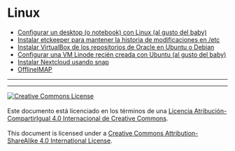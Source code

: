 # Linux

* [Configurar un desktop (o notebook) con Linux (al gusto del
baby)](ConfigurarLinuxDesktopBaby.md)
* [Instalar etckeeper para mantener la historia de modificaciones en
/etc](InstalarEtckeeper.md)
* [Instalar VirtualBox de los repositorios de Oracle en Ubuntu o
Debian](OracleVirtualBox)
* [Configurar una VM Linode recién creada con Ubuntu (al gusto del
baby)](ConfigurarLinodeBaby.md)
* [Instalar Nextcloud usando snap](InstalarNextcloudSnap.md)
* [OfflineIMAP](OfflineIMAP.md)


___
<!-- LICENSE -->
___
<a rel="licencia" href="http://creativecommons.org/licenses/by-sa/4.0/deed.es">
<img alt="Creative Commons License" style="border-width:0"
src="https://i.creativecommons.org/l/by-sa/4.0/88x31.png" /></a>
<br /><br />
Este documento está licenciado en los términos de una <a rel="licencia"
href="http://creativecommons.org/licenses/by-sa/4.0/deed.es">
Licencia Atribución-CompartirIgual 4.0 Internacional de Creative Commons</a>.
<br /><br />
This document is licensed under a <a rel="license" 
href="http://creativecommons.org/licenses/by-sa/4.0/deed.en">
Creative Commons Attribution-ShareAlike 4.0 International License</a>.
<!-- END --> 
